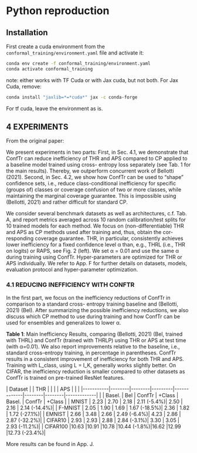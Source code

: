 # Python reproduction

## Installation

First create a cuda environment from the `conformal_training/environment.yaml` file and activate it:

```bash
conda env create -f conformal_training/environment.yaml
conda activate conformal_training
```

note: either works with TF Cuda or with Jax cuda, but not both.
For Jax Cuda, remove:

```bash
conda install "jaxlib=*=*cuda*" jax -c conda-forge
```

For tf cuda, leave the environment as is.

## 4 EXPERIMENTS

From the original paper:

We present experiments in two parts: First, in Sec. 4.1, we demonstrate that ConfTr can reduce inefficiency of THR and APS compared to CP applied to a baseline model trained using cross- entropy loss separately (see Tab. 1 for the main results). Thereby, we outperform concurrent work of Bellotti (2021). Second, in Sec. 4.2, we show how ConfTr can be used to “shape” confidence sets, i.e., reduce class-conditional inefficiency for specific (groups of) classes or coverage confusion of two or more classes, while maintaining the marginal coverage guarantee. This is impossible using (Bellotti, 2021) and rather difficult for standard CP.

We consider several benchmark datasets as well as architectures, c.f. Tab. A, and report metrics averaged across 10 random calibration/test splits for 10 trained models for each method. We focus on (non-differentiable) THR and APS as CP methods used after training and, thus, obtain the cor- responding coverage guarantee. THR, in particular, consistently achieves lower inefficiency for a fixed confidence level α than, e.g., THRL (i.e., THR on logits) or RAPS, see Fig. 2 (left). We set α = 0.01 and use the same α during training using ConfTr. Hyper-parameters are optimized for THR or APS individually. We refer to App. F for further details on datasets, models, evaluation protocol and hyper-parameter optimization.

### 4.1 REDUCING INEFFICIENCY WITH CONFTR

In the first part, we focus on the inefficiency reductions of ConfTr in comparison to a standard cross- entropy training baseline and (Bellotti, 2021) (Bel). After summarizing the possible inefficiency reductions, we also discuss which CP method to use during training and how ConfTr can be used for ensembles and generalizes to lower α.

**Table 1**: Main Inefficiency Results, comparing (Bellotti, 2021) (Bel, trained with THRL) and ConfTr (trained with THRLP) using THR or APS at test time (with α=0.01). We also report improvements relative to the baseline, i.e., standard cross-entropy training, in percentage in parentheses. ConfTr results in a consistent improvement of inefficiency for both THR and APS. Training with L_class, using L = I_K, generally works slightly better. On CIFAR, the inefficiency reduction is smaller compared to other datasets as ConfTr is trained on pre-trained ResNet features.

| Dataset   | | THR | | | | APS | | |
|-----------|--------|--------|---------|-------------|--------|--------|-------------|
|           | Basel. | Bel    | ConfTr  | +Class      | Basel. | ConfTr | +Class      |
| MNIST     | 2.23   | 2.70   | 2.18    | 2.11 (-5.4%)| 2.50   | 2.16   | 2.14 (-14.4%)|
| F-MNIST   | 2.05   | 1.90   | 1.69    | 1.67 (-18.5%)| 2.36   | 1.82   | 1.72 (-27.1%)|
| EMNIST    | 2.66   | 3.48   | 2.66    | 2.49 (-6.4%)| 4.23   | 2.86   | 2.87 (-32.2%)|
| CIFAR10   | 2.93   | 2.93   | 2.88    | 2.84 (-3.1%)| 3.30   | 3.05   | 2.93 (-11.2%)|
| CIFAR100  |10.63   |10.91   |10.78    |10.44 (-1.8%)|16.62   |12.99   |12.73 (-23.4%)|

More results can be found in App. J.
